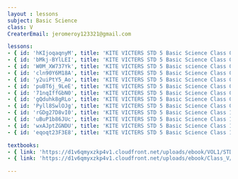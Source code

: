 ```yaml
--- 
layout : lessons 
subject: Basic Science
class: V
CreaterEmail: jeromeroy123321@gmail.com

lessons: 
- { id: 'hKIjoqaqnyM', title: 'KITE VICTERS STD 5 Basic Science Class 01 (First Bell-ഫസ്റ്റ് ബെല്‍)' }
- { id: 'bMkj-BYlLEI', title: 'KITE VICTERS STD 5 Basic Science Class 02 (First Bell-ഫസ്റ്റ് ബെല്‍)' }
- { id: 'W0M_XW737Yk', title: 'KITE VICTERS STD 5 Basic science Class 03 (First Bell-ഫസ്റ്റ് ബെല്‍)' }
- { id: 'cln90Y6M18A', title: 'KITE VICTERS STD 5 Basic Science Class 04 (First Bell-ഫസ്റ്റ് ബെല്‍)' }
- { id: 'y2uiPtY5_Ao', title: 'KITE VICTERS STD 5 Basic Science Class 05 (First Bell-ഫസ്റ്റ് ബെല്‍)' }
- { id: 'puBT6j_9LeE', title: 'KITE VICTERS STD 5 Basic Science Class 06 (First Bell-ഫസ്റ്റ് ബെല്‍)' }
- { id: '71nqIffGbN0', title: 'KITE VICTERS STD 5 Basic Science Class 07 (First Bell-ഫസ്റ്റ് ബെല്‍)' }
- { id: 'gQduhk8gRLo', title: 'KITE VICTERS STD 5 Basic Science Class 08 (First Bell-ഫസ്റ്റ് ബെല്‍)' }
- { id: 'Pyll8SwlOJg', title: 'KITE VICTERS STD 5 Basic Science Class 09 (First Bell-ഫസ്റ്റ് ബെല്‍)' }
- { id: 'rGDg27D8vI0', title: 'KITE VICTERS STD 5 Basic Science Class 10 (First Bell-ഫസ്റ്റ് ബെല്‍)' }
- { id: 'uBuP1b86JUc', title: 'KITE VICTERS STD 5 Basic Science Class 11 (First Bell-ഫസ്റ്റ് ബെല്‍)' }
- { id: 'wxAJptZGNDU', title: 'KITE VICTERS STD 5 Basic Science Class 12 (First Bell-ഫസ്റ്റ് ബെല്‍)' }
- { id: 'eqoqt23F3E8', title: 'KITE VICTERS STD 5 Basic Science Class 13 (First Bell-ഫസ്റ്റ് ബെല്‍)' }

textbooks:
- { link: 'https://d1v6qmyxzkp4v1.cloudfront.net/uploads/ebook/VOL1/STD5/BasicScienceMalayalam/BasicScienceMalayalam.pdf', title: 'Basicscience Part -1' , medium: 'Malayalam' }
- { link: 'https://d1v6qmyxzkp4v1.cloudfront.net/uploads/ebook/Class_V/Basic%20Science_M_Vol_II/BasicScienceMalayalam.pdf', title: 'Basicscicenc Part -2' , medium: 'Malyalam' }

---
```

